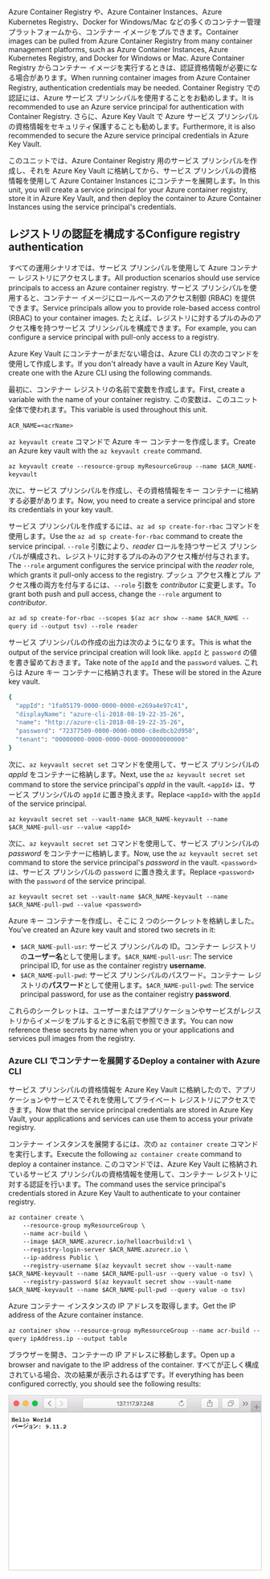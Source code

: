 <span data-ttu-id="0703f-101">Azure Container Registry や、Azure Container Instances、Azure Kubernetes Registry、Docker for Windows/Mac などの多くのコンテナー管理プラットフォームから、コンテナー イメージをプルできます。</span><span class="sxs-lookup"><span data-stu-id="0703f-101">Container images can be pulled from Azure Container Registry from many container management platforms, such as Azure Container Instances, Azure Kubernetes Registry, and Docker for Windows or Mac.</span></span> <span data-ttu-id="0703f-102">Azure Container Registry からコンテナー イメージを実行するときは、認証資格情報が必要になる場合があります。</span><span class="sxs-lookup"><span data-stu-id="0703f-102">When running container images from Azure Container Registry, authentication credentials may be needed.</span></span> <span data-ttu-id="0703f-103">Container Registry での認証には、Azure サービス プリンシパルを使用することをお勧めします。</span><span class="sxs-lookup"><span data-stu-id="0703f-103">It is recommended to use an Azure service principal for authentication with Container Registry.</span></span> <span data-ttu-id="0703f-104">さらに、Azure Key Vault で Azure サービス プリンシパルの資格情報をセキュリティ保護することも勧めします。</span><span class="sxs-lookup"><span data-stu-id="0703f-104">Furthermore, it is also recommended to secure the Azure service principal credentials in Azure Key Vault.</span></span>

<span data-ttu-id="0703f-105">このユニットでは、Azure Container Registry 用のサービス プリンシパルを作成し、それを Azure Key Vault に格納してから、サービス プリンシパルの資格情報を使用して Azure Container Instances にコンテナーを展開します。</span><span class="sxs-lookup"><span data-stu-id="0703f-105">In this unit, you will create a service principal for your Azure container registry, store it in Azure Key Vault, and then deploy the container to Azure Container Instances using the service principal's credentials.</span></span>

## <a name="configure-registry-authentication"></a><span data-ttu-id="0703f-106">レジストリの認証を構成する</span><span class="sxs-lookup"><span data-stu-id="0703f-106">Configure registry authentication</span></span>

<span data-ttu-id="0703f-107">すべての運用シナリオでは、サービス プリンシパルを使用して Azure コンテナー レジストリにアクセスします。</span><span class="sxs-lookup"><span data-stu-id="0703f-107">All production scenarios should use service principals to access an Azure container registry.</span></span> <span data-ttu-id="0703f-108">サービス プリンシパルを使用すると、コンテナー イメージにロールベースのアクセス制御 (RBAC) を提供できます。</span><span class="sxs-lookup"><span data-stu-id="0703f-108">Service principals allow you to provide role-based access control (RBAC) to your container images.</span></span> <span data-ttu-id="0703f-109">たとえば、レジストリに対するプルのみのアクセス権を持つサービス プリンシパルを構成できます。</span><span class="sxs-lookup"><span data-stu-id="0703f-109">For example, you can configure a service principal with pull-only access to a registry.</span></span>

<span data-ttu-id="0703f-110">Azure Key Vault にコンテナーがまだない場合は、Azure CLI の次のコマンドを使用して作成します。</span><span class="sxs-lookup"><span data-stu-id="0703f-110">If you don't already have a vault in Azure Key Vault, create one with the Azure CLI using the following commands.</span></span>

<span data-ttu-id="0703f-111">最初に、コンテナー レジストリの名前で変数を作成します。</span><span class="sxs-lookup"><span data-stu-id="0703f-111">First, create a variable with the name of your container registry.</span></span> <span data-ttu-id="0703f-112">この変数は、このユニット全体で使われます。</span><span class="sxs-lookup"><span data-stu-id="0703f-112">This variable is used throughout this unit.</span></span>

```azurecli
ACR_NAME=<acrName>
```

<span data-ttu-id="0703f-113">`az keyvault create` コマンドで Azure キー コンテナーを作成します。</span><span class="sxs-lookup"><span data-stu-id="0703f-113">Create an Azure key vault with the `az keyvault create` command.</span></span>

```azurecli
az keyvault create --resource-group myResourceGroup --name $ACR_NAME-keyvault
```

<span data-ttu-id="0703f-114">次に、サービス プリンシパルを作成し、その資格情報をキー コンテナーに格納する必要があります。</span><span class="sxs-lookup"><span data-stu-id="0703f-114">Now, you need to create a service principal and store its credentials in your key vault.</span></span>

<span data-ttu-id="0703f-115">サービス プリンシパルを作成するには、`az ad sp create-for-rbac` コマンドを使用します。</span><span class="sxs-lookup"><span data-stu-id="0703f-115">Use the `az ad sp create-for-rbac` command to create the service principal.</span></span> <span data-ttu-id="0703f-116">`--role` 引数により、*reader* ロールを持つサービス プリンシパルが構成され、レジストリに対するプルのみのアクセス権が付与されます。</span><span class="sxs-lookup"><span data-stu-id="0703f-116">The `--role` argument configures the service principal with the *reader* role, which grants it pull-only access to the registry.</span></span> <span data-ttu-id="0703f-117">プッシュ アクセス権とプル アクセス権の両方を付与するには、`--role` 引数を *contributor* に変更します。</span><span class="sxs-lookup"><span data-stu-id="0703f-117">To grant both push and pull access, change the `--role` argument to *contributor*.</span></span>

```azurecli
az ad sp create-for-rbac --scopes $(az acr show --name $ACR_NAME --query id --output tsv) --role reader
```

<span data-ttu-id="0703f-118">サービス プリンシパルの作成の出力は次のようになります。</span><span class="sxs-lookup"><span data-stu-id="0703f-118">This is what the output of the service principal creation will look like.</span></span> <span data-ttu-id="0703f-119">`appId` と `password` の値を書き留めておきます。</span><span class="sxs-lookup"><span data-stu-id="0703f-119">Take note of the `appId` and the `password` values.</span></span> <span data-ttu-id="0703f-120">これらは Azure キー コンテナーに格納されます。</span><span class="sxs-lookup"><span data-stu-id="0703f-120">These will be stored in the Azure key vault.</span></span>

```bash
{
  "appId": "1fa05179-0000-0000-0000-e269a4e97c41",
  "displayName": "azure-cli-2018-08-19-22-35-26",
  "name": "http://azure-cli-2018-08-19-22-35-26",
  "password": "72377509-0000-0000-0000-c8edbcb2d950",
  "tenant": "00000000-0000-0000-0000-000000000000"
}
```

<span data-ttu-id="0703f-121">次に、`az keyvault secret set` コマンドを使用して、サービス プリンシパルの *appId* をコンテナーに格納します。</span><span class="sxs-lookup"><span data-stu-id="0703f-121">Next, use the `az keyvault secret set` command to store the service principal's *appId* in the vault.</span></span> <span data-ttu-id="0703f-122">`<appId>` は、サービス プリンシパルの `appId` に置き換えます。</span><span class="sxs-lookup"><span data-stu-id="0703f-122">Replace `<appId>` with the `appId` of the service principal.</span></span>

```azurecli
az keyvault secret set --vault-name $ACR_NAME-keyvault --name $ACR_NAME-pull-usr --value <appId>
```

<span data-ttu-id="0703f-123">次に、`az keyvault secret set` コマンドを使用して、サービス プリンシパルの *password* をコンテナーに格納します。</span><span class="sxs-lookup"><span data-stu-id="0703f-123">Now, use the `az keyvault secret set` command to store the service principal's *password* in the vault.</span></span> <span data-ttu-id="0703f-124">`<password>` は、サービス プリンシパルの `password` に置き換えます。</span><span class="sxs-lookup"><span data-stu-id="0703f-124">Replace `<password>` with the `password` of the service principal.</span></span>

```azurecli
az keyvault secret set --vault-name $ACR_NAME-keyvault --name $ACR_NAME-pull-pwd --value <password>
```

<span data-ttu-id="0703f-125">Azure キー コンテナーを作成し、そこに 2 つのシークレットを格納しました。</span><span class="sxs-lookup"><span data-stu-id="0703f-125">You've created an Azure key vault and stored two secrets in it:</span></span>

* <span data-ttu-id="0703f-126">`$ACR_NAME-pull-usr`: サービス プリンシパルの ID。コンテナー レジストリの**ユーザー名**として使用します。</span><span class="sxs-lookup"><span data-stu-id="0703f-126">`$ACR_NAME-pull-usr`: The service principal ID, for use as the container registry **username**.</span></span>
* <span data-ttu-id="0703f-127">`$ACR_NAME-pull-pwd`: サービス プリンシパルのパスワード。コンテナー レジストリの**パスワード**として使用します。</span><span class="sxs-lookup"><span data-stu-id="0703f-127">`$ACR_NAME-pull-pwd`: The service principal password, for use as the container registry **password**.</span></span>

<span data-ttu-id="0703f-128">これらのシークレットは、ユーザーまたはアプリケーションやサービスがレジストリからイメージをプルするときに名前で参照できます。</span><span class="sxs-lookup"><span data-stu-id="0703f-128">You can now reference these secrets by name when you or your applications and services pull images from the registry.</span></span>

### <a name="deploy-a-container-with-azure-cli"></a><span data-ttu-id="0703f-129">Azure CLI でコンテナーを展開する</span><span class="sxs-lookup"><span data-stu-id="0703f-129">Deploy a container with Azure CLI</span></span>

<span data-ttu-id="0703f-130">サービス プリンシパルの資格情報を Azure Key Vault に格納したので、アプリケーションやサービスでそれを使用してプライベート レジストリにアクセスできます。</span><span class="sxs-lookup"><span data-stu-id="0703f-130">Now that the service principal credentials are stored in Azure Key Vault, your applications and services can use them to access your private registry.</span></span>

<span data-ttu-id="0703f-131">コンテナー インスタンスを展開するには、次の `az container create` コマンドを実行します。</span><span class="sxs-lookup"><span data-stu-id="0703f-131">Execute the following `az container create` command to deploy a container instance.</span></span> <span data-ttu-id="0703f-132">このコマンドでは、Azure Key Vault に格納されているサービス プリンシパルの資格情報を使用して、コンテナー レジストリに対する認証を行います。</span><span class="sxs-lookup"><span data-stu-id="0703f-132">The command uses the service principal's credentials stored in Azure Key Vault to authenticate to your container registry.</span></span>

```azurecli
az container create \
    --resource-group myResourceGroup \
    --name acr-build \
    --image $ACR_NAME.azurecr.io/helloacrbuild:v1 \
    --registry-login-server $ACR_NAME.azurecr.io \
    --ip-address Public \
    --registry-username $(az keyvault secret show --vault-name $ACR_NAME-keyvault --name $ACR_NAME-pull-usr --query value -o tsv) \
    --registry-password $(az keyvault secret show --vault-name $ACR_NAME-keyvault --name $ACR_NAME-pull-pwd --query value -o tsv)
```

<span data-ttu-id="0703f-133">Azure コンテナー インスタンスの IP アドレスを取得します。</span><span class="sxs-lookup"><span data-stu-id="0703f-133">Get the IP address of the Azure container instance.</span></span>

```azurecli
az container show --resource-group myResourceGroup --name acr-build --query ipAddress.ip --output table
```

<span data-ttu-id="0703f-134">ブラウザーを開き、コンテナーの IP アドレスに移動します。</span><span class="sxs-lookup"><span data-stu-id="0703f-134">Open up a browser and navigate to the IP address of the container.</span></span> <span data-ttu-id="0703f-135">すべてが正しく構成されている場合、次の結果が表示されるはずです。</span><span class="sxs-lookup"><span data-stu-id="0703f-135">If everything has been configured correctly, you should see the following results:</span></span>

![テキスト Hello World が表示されるサンプル Web アプリケーション](../media/hello.png)

